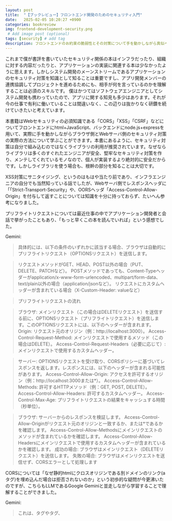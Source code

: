 ```yaml
---
layout: post
title:  "【ブックレビュー】フロントエンド開発のためのセキュリティ入門"
date:   2025-02-05 10:20:27 +0900
categories: bookreview
img: frontend-development-security.png
 # Add image post (optional)
tags: [security] # add tag
description: フロントエンドのお約束の脆弱性とその対策について手を動かしながら真似べる本
---
```


これまで僕が書評を書いていたセキュリティ関係の本はインフラだったり、組織に対する内容だったりと、アプリケーションの実装に関連する本は少なかったように思えます。しかしシステム開発のメーンストリームであるアプリケーションのセキュリティ対策を知識として知ることは重要ですし、アプリ開発メンバーの連携協調してプロジェクトを進めるためにも、相手が何を言っているのかを理解することは必須のスキルです。
僕はかつてはソフトウェアエンジニアとしてシステム開発も携わっていたので、アプリに関する知見も多少はあります。それが今の仕事で有利に働いていることは間違いなく、この辺りは抜かりなく研鑽を続けていきたいと考えています。

本書籍はWebセキュリティの必須知識である「CORS」「XSS」「CSRF」などについてフロントエンドにhtml+JavaScript、バックエンドにnode.js+expressを用いて、実際に手を動かしながらブラウザ側とWebサーバ側のセキュリティ対策の実際の方法について学ぶことができます。本書にあるように、セキュリティ対策は自分で組み込むのではなくライブラリの利用が推奨されています。なぜならライブラリは多くのすぐれたエンジニアが安全、堅牢なセキュリティ対策を作り、メンテしてくれているモノなので、個人が実装するより絶対的に安全だからです。しかしライブラリを使う場合も、根幹の部分を知ることは大切です。

XSS対策にサニタイジング、というのはもはや当たり前であり、インフラエンジニアの自分でも当然知っている話でしたが、Webサーバ側でレスポンスヘッダに「「Strict-Transport-Security」や、OORSヘッダ「Access-Control-Allow-Origin」を付与して返すことについては知識を十分に持っておらず、たいへん参考になりました。

プリフライトリクエストについては最近仕事の中でアプリケーション開発者と会話で挙がったこともあり、「もっと早くこの本を読んでいれば」という感想でした。

Gemini:
> 具体的には、以下の条件のいずれかに該当する場合、ブラウザは自動的にプリフライトリクエスト（OPTIONSリクエスト）を送信します。

> リクエストメソッドがGET、HEAD、POST以外の場合（PUT、DELETE、PATCHなど）。
> POSTメソッドであっても、Content-Typeヘッダーがapplication/x-www-form-urlencoded、multipart/form-data、text/plain以外の場合（application/jsonなど）。
> リクエストにカスタムヘッダーが含まれている場合（X-Custom-Header: valueなど）

> プリフライトリクエストの流れ

> ブラウザ: メインリクエスト（この場合はDELETEリクエスト）を送信する前に、OPTIONSリクエスト（プリフライトリクエスト）を送信します。このOPTIONSリクエストには、以下のヘッダーが含まれます。
> Origin: リクエスト元のオリジン（例：http://localhost:3000）。
> Access-Control-Request-Method: メインリクエストで使用するメソッド（この場合はDELETE）。
> Access-Control-Request-Headers（必要に応じて）: メインリクエストで使用するカスタムヘッダー。

> サーバー: OPTIONSリクエストを受け取り、CORSポリシーに基づいてレスポンスを返します。レスポンスには、以下のヘッダーが含まれる可能性があります。
> Access-Control-Allow-Origin: アクセスを許可するオリジン（例：http://localhost:3000または*）。
> Access-Control-Allow-Methods: 許可するHTTPメソッド（例：GET, POST, DELETE）。
> Access-Control-Allow-Headers: 許可するカスタムヘッダー。
> Access-Control-Max-Age: プリフライトリクエストの結果をキャッシュする時間（秒単位）。

> ブラウザ: サーバーからのレスポンスを検証します。
> Access-Control-Allow-Originがリクエスト元のオリジンと一致するか、または*であるかを確認します。
> Access-Control-Allow-Methodsにメインリクエストのメソッドが含まれているかを確認します。
> Access-Control-Allow-Headersにメインリクエストで使用するカスタムヘッダーが含まれているかを確認します。
> 成功の場合: ブラウザはメインリクエスト（DELETEリクエスト）を送信します。
> 失敗の場合: ブラウザはメインリクエストを送信せず、CORSエラーとして処理します

CORSについては「なぜ静的htmlにクロスオリジンである別ドメインのリンク(aタグ)を埋め込んだ場合は拒否されないのか」という初歩的な疑問が今更沸いたのですが、こちらもLLMであるGoogle Geminiと並走しながら学習することで理解することができました。

Gemini:
> これは、<img>タグや<link>タグ、<script>タグなど、一部の要素はCORSの制約を受けないためです。これらの要素は、クロスオリジンリソースを埋め込むことが歴史的に許容されてきました。
> 具体的には、以下のリソースはCORSの制約を受けません。
> <img>タグの画像
> <video>タグや<audio>タグのメディア
> <link>タグのCSS
> <script>タグのJavaScript
> <frame>タグや<iframe>タグで読み込まれるコンテンツ

僕:
> scriptタグやiframeタグでクロスオリジンのコンテンツをデフォルトで拒否していないのは危険ではないでしょうか？

Gemini:
> <script>タグや<iframe>タグがデフォルトでクロスオリジンのコンテンツを許可しているのは、歴史的な経緯によるものです。しかし、これはセキュリティ上のリスクを含んでいるため、現代のWebセキュリティではCSP、SRI、SameSite Cookie、sandbox属性などの対策を組み合わせて、これらのリスクを軽減しています。

> 特にCSPは、<script>タグによるXSS攻撃を防ぐための最も効果的な手段の一つであり、現代のWebアプリケーション開発においては必須のセキュリティ対策と言えるでしょう。

> つまり、デフォルトで拒否していないことは確かに危険性を含んでいますが、現代のWeb開発ではこれらの危険性を認識した上で、適切なセキュリティ対策を講じることが重要です

一昔前なら、学生のこのような質問についての回答は、先輩や先生が、必要に応じてネットで調べて回答していたはず。学生が自力で上記知識をまとめるにはかなりの時間を検索に費やさなければいけなかったはずです。それが今や一瞬で比喩などを用いながら腑に落ちる回答を得られるとは…LLM（AIチャット）の凄さを再認識しました。